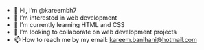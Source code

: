 - 👋 Hi, I’m @kareembh7
- 👀 I’m interested in web development
- 🌱 I’m currently learning HTML and CSS
- 💞️ I’m looking to collaborate on web development projects
- 📫 How to reach me by my email: kareem.banihani@hotmail.com

<!---
kareembh7/kareembh7 is a ✨ special ✨ repository because its `README.md` (this file) appears on your GitHub profile.
You can click the Preview link to take a look at your changes.
--->
